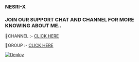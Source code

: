 ### NESRI-X


### JOIN OUR SUPPORT CHAT AND CHANNEL FOR MORE KNOWING ABOUT ME..   

🔰CHANNEL :- [CLICK HERE](https://t.me/NN_NAZRIYANAZEEM_BETA) 

🔰GROUP :- [CLICK HERE](https://t.me/NN_NAZRIYANAZEEMBETA) 
















[![Deploy](https://www.herokucdn.com/deploy/button.svg)](https://heroku.com/deploy?template=https://github.com/MR-JINN-OF-TG/NESRI-X)


